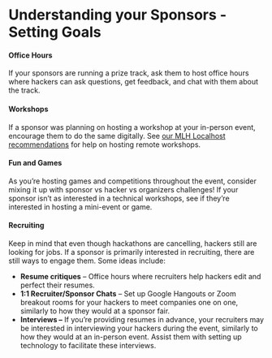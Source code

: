 # Understanding your Sponsors - Setting Goals



#### **Office Hours**

If your sponsors are running a prize track, ask them to host office hours where hackers can ask questions, get feedback, and chat with them about the track.

#### **Workshops**

If a sponsor was planning on hosting a workshop at your in-person event, encourage them to do the same digitally. See [our MLH Localhost recommendations](https://news.mlh.io/bringing-your-mlh-localhost-workshop-online-03-16-2020%28opens%20in%20a%20new%20tab%29) for help on hosting remote workshops. 

#### **Fun and Games** 

As you’re hosting games and competitions throughout the event, consider mixing it up with sponsor vs hacker vs organizers challenges! If your sponsor isn’t as interested in a technical workshops, see if they’re interested in hosting a mini-event or game. 

#### **Recruiting** 

Keep in mind that even though hackathons are cancelling, hackers still are looking for jobs. If a sponsor is primarily interested in recruiting, there are still ways to engage them. Some ideas include:

* **Resume critiques** – Office hours where recruiters help hackers edit and perfect their resumes. 
* **1:1 Recruiter/Sponsor Chats** – Set up Google Hangouts or Zoom breakout rooms for your hackers to meet companies one on one, similarly to how they would at a sponsor fair. 
* **Interviews –** If you’re providing resumes in advance, your recruiters may be interested in interviewing your hackers during the event, similarly to how they would at an in-person event. Assist them with setting up technology to facilitate these interviews. 

